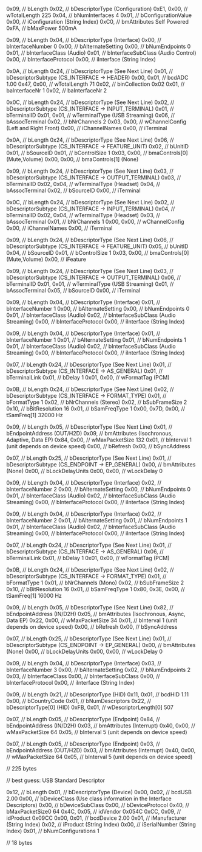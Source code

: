 0x09,        // bLength
0x02,        // bDescriptorType (Configuration)
0xE1, 0x00,  // wTotalLength 225
0x04,        // bNumInterfaces 4
0x01,        // bConfigurationValue
0x00,        // iConfiguration (String Index)
0xC0,        // bmAttributes Self Powered
0xFA,        // bMaxPower 500mA

0x09,        // bLength
0x04,        // bDescriptorType (Interface)
0x00,        // bInterfaceNumber 0
0x00,        // bAlternateSetting
0x00,        // bNumEndpoints 0
0x01,        // bInterfaceClass (Audio)
0x01,        // bInterfaceSubClass (Audio Control)
0x00,        // bInterfaceProtocol
0x00,        // iInterface (String Index)

0x0A,        // bLength
0x24,        // bDescriptorType (See Next Line)
0x01,        // bDescriptorSubtype (CS_INTERFACE -> HEADER)
0x00, 0x01,  // bcdADC 1.00
0x47, 0x00,  // wTotalLength 71
0x02,        // binCollection 0x02
0x01,        // baInterfaceNr 1
0x02,        // baInterfaceNr 2

0x0C,        // bLength
0x24,        // bDescriptorType (See Next Line)
0x02,        // bDescriptorSubtype (CS_INTERFACE -> INPUT_TERMINAL)
0x01,        // bTerminalID
0x01, 0x01,  // wTerminalType (USB Streaming)
0x06,        // bAssocTerminal
0x02,        // bNrChannels 2
0x03, 0x00,  // wChannelConfig (Left and Right Front)
0x00,        // iChannelNames
0x00,        // iTerminal

0x0A,        // bLength
0x24,        // bDescriptorType (See Next Line)
0x06,        // bDescriptorSubtype (CS_INTERFACE -> FEATURE_UNIT)
0x02,        // bUnitID
0x01,        // bSourceID
0x01,        // bControlSize 1
0x03, 0x00,  // bmaControls[0] (Mute,Volume)
0x00, 0x00,  // bmaControls[1] (None)

0x09,        // bLength
0x24,        // bDescriptorType (See Next Line)
0x03,        // bDescriptorSubtype (CS_INTERFACE -> OUTPUT_TERMINAL)
0x03,        // bTerminalID
0x02, 0x04,  // wTerminalType (Headset)
0x04,        // bAssocTerminal
0x02,        // bSourceID
0x00,        // iTerminal

0x0C,        // bLength
0x24,        // bDescriptorType (See Next Line)
0x02,        // bDescriptorSubtype (CS_INTERFACE -> INPUT_TERMINAL)
0x04,        // bTerminalID
0x02, 0x04,  // wTerminalType (Headset)
0x03,        // bAssocTerminal
0x01,        // bNrChannels 1
0x00, 0x00,  // wChannelConfig
0x00,        // iChannelNames
0x00,        // iTerminal

0x09,        // bLength
0x24,        // bDescriptorType (See Next Line)
0x06,        // bDescriptorSubtype (CS_INTERFACE -> FEATURE_UNIT)
0x05,        // bUnitID
0x04,        // bSourceID
0x01,        // bControlSize 1
0x03, 0x00,  // bmaControls[0] (Mute,Volume)
0x00,        // iFeature

0x09,        // bLength
0x24,        // bDescriptorType (See Next Line)
0x03,        // bDescriptorSubtype (CS_INTERFACE -> OUTPUT_TERMINAL)
0x06,        // bTerminalID
0x01, 0x01,  // wTerminalType (USB Streaming)
0x01,        // bAssocTerminal
0x05,        // bSourceID
0x00,        // iTerminal

0x09,        // bLength
0x04,        // bDescriptorType (Interface)
0x01,        // bInterfaceNumber 1
0x00,        // bAlternateSetting
0x00,        // bNumEndpoints 0
0x01,        // bInterfaceClass (Audio)
0x02,        // bInterfaceSubClass (Audio Streaming)
0x00,        // bInterfaceProtocol
0x00,        // iInterface (String Index)

0x09,        // bLength
0x04,        // bDescriptorType (Interface)
0x01,        // bInterfaceNumber 1
0x01,        // bAlternateSetting
0x01,        // bNumEndpoints 1
0x01,        // bInterfaceClass (Audio)
0x02,        // bInterfaceSubClass (Audio Streaming)
0x00,        // bInterfaceProtocol
0x00,        // iInterface (String Index)

0x07,        // bLength
0x24,        // bDescriptorType (See Next Line)
0x01,        // bDescriptorSubtype (CS_INTERFACE -> AS_GENERAL)
0x01,        // bTerminalLink
0x01,        // bDelay 1
0x01, 0x00,  // wFormatTag (PCM)

0x0B,        // bLength
0x24,        // bDescriptorType (See Next Line)
0x02,        // bDescriptorSubtype (CS_INTERFACE -> FORMAT_TYPE)
0x01,        // bFormatType 1
0x02,        // bNrChannels (Stereo)
0x02,        // bSubFrameSize 2
0x10,        // bBitResolution 16
0x01,        // bSamFreqType 1
0x00, 0x7D, 0x00,  // tSamFreq[1] 32000 Hz

0x09,        // bLength
0x05,        // bDescriptorType (See Next Line)
0x01,        // bEndpointAddress (OUT/H2D)
0x09,        // bmAttributes (Isochronous, Adaptive, Data EP)
0x84, 0x00,  // wMaxPacketSize 132
0x01,        // bInterval 1 (unit depends on device speed)
0x00,        // bRefresh
0x00,        // bSyncAddress

0x07,        // bLength
0x25,        // bDescriptorType (See Next Line)
0x01,        // bDescriptorSubtype (CS_ENDPOINT -> EP_GENERAL)
0x00,        // bmAttributes (None)
0x00,        // bLockDelayUnits
0x00, 0x00,  // wLockDelay 0

0x09,        // bLength
0x04,        // bDescriptorType (Interface)
0x02,        // bInterfaceNumber 2
0x00,        // bAlternateSetting
0x00,        // bNumEndpoints 0
0x01,        // bInterfaceClass (Audio)
0x02,        // bInterfaceSubClass (Audio Streaming)
0x00,        // bInterfaceProtocol
0x00,        // iInterface (String Index)

0x09,        // bLength
0x04,        // bDescriptorType (Interface)
0x02,        // bInterfaceNumber 2
0x01,        // bAlternateSetting
0x01,        // bNumEndpoints 1
0x01,        // bInterfaceClass (Audio)
0x02,        // bInterfaceSubClass (Audio Streaming)
0x00,        // bInterfaceProtocol
0x00,        // iInterface (String Index)

0x07,        // bLength
0x24,        // bDescriptorType (See Next Line)
0x01,        // bDescriptorSubtype (CS_INTERFACE -> AS_GENERAL)
0x06,        // bTerminalLink
0x01,        // bDelay 1
0x01, 0x00,  // wFormatTag (PCM)

0x0B,        // bLength
0x24,        // bDescriptorType (See Next Line)
0x02,        // bDescriptorSubtype (CS_INTERFACE -> FORMAT_TYPE)
0x01,        // bFormatType 1
0x01,        // bNrChannels (Mono)
0x02,        // bSubFrameSize 2
0x10,        // bBitResolution 16
0x01,        // bSamFreqType 1
0x80, 0x3E, 0x00,  // tSamFreq[1] 16000 Hz

0x09,        // bLength
0x05,        // bDescriptorType (See Next Line)
0x82,        // bEndpointAddress (IN/D2H)
0x05,        // bmAttributes (Isochronous, Async, Data EP)
0x22, 0x00,  // wMaxPacketSize 34
0x01,        // bInterval 1 (unit depends on device speed)
0x00,        // bRefresh
0x00,        // bSyncAddress

0x07,        // bLength
0x25,        // bDescriptorType (See Next Line)
0x01,        // bDescriptorSubtype (CS_ENDPOINT -> EP_GENERAL)
0x00,        // bmAttributes (None)
0x00,        // bLockDelayUnits
0x00, 0x00,  // wLockDelay 0

0x09,        // bLength
0x04,        // bDescriptorType (Interface)
0x03,        // bInterfaceNumber 3
0x00,        // bAlternateSetting
0x02,        // bNumEndpoints 2
0x03,        // bInterfaceClass
0x00,        // bInterfaceSubClass
0x00,        // bInterfaceProtocol
0x00,        // iInterface (String Index)

0x09,        // bLength
0x21,        // bDescriptorType (HID)
0x11, 0x01,  // bcdHID 1.11
0x00,        // bCountryCode
0x01,        // bNumDescriptors
0x22,        // bDescriptorType[0] (HID)
0xFB, 0x01,  // wDescriptorLength[0] 507

0x07,        // bLength
0x05,        // bDescriptorType (Endpoint)
0x84,        // bEndpointAddress (IN/D2H)
0x03,        // bmAttributes (Interrupt)
0x40, 0x00,  // wMaxPacketSize 64
0x05,        // bInterval 5 (unit depends on device speed)

0x07,        // bLength
0x05,        // bDescriptorType (Endpoint)
0x03,        // bEndpointAddress (OUT/H2D)
0x03,        // bmAttributes (Interrupt)
0x40, 0x00,  // wMaxPacketSize 64
0x05,        // bInterval 5 (unit depends on device speed)

// 225 bytes

// best guess: USB Standard Descriptor



0x12,        // bLength
0x01,        // bDescriptorType (Device)
0x00, 0x02,  // bcdUSB 2.00
0x00,        // bDeviceClass (Use class information in the Interface Descriptors)
0x00,        // bDeviceSubClass
0x00,        // bDeviceProtocol
0x40,        // bMaxPacketSize0 64
0x4C, 0x05,  // idVendor 0x054C
0xCC, 0x09,  // idProduct 0x09CC
0x00, 0x01,  // bcdDevice 2.00
0x01,        // iManufacturer (String Index)
0x02,        // iProduct (String Index)
0x00,        // iSerialNumber (String Index)
0x01,        // bNumConfigurations 1

// 18 bytes
